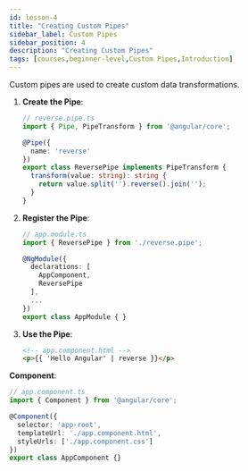 ```yaml
---
id: lesson-4
title: "Creating Custom Pipes"
sidebar_label: Custom Pipes
sidebar_position: 4
description: "Creating Custom Pipes"
tags: [courses,beginner-level,Custom Pipes,Introduction]
---
```



Custom pipes are used to create custom data transformations.

1. **Create the Pipe**:
   ```typescript
   // reverse.pipe.ts
   import { Pipe, PipeTransform } from '@angular/core';

   @Pipe({
     name: 'reverse'
   })
   export class ReversePipe implements PipeTransform {
     transform(value: string): string {
       return value.split('').reverse().join('');
     }
   }
   ```

2. **Register the Pipe**:
   ```typescript
   // app.module.ts
   import { ReversePipe } from './reverse.pipe';

   @NgModule({
     declarations: [
       AppComponent,
       ReversePipe
     ],
     ...
   })
   export class AppModule { }
   ```

3. **Use the Pipe**:
   ```html
   <!-- app.component.html -->
   <p>{{ 'Hello Angular' | reverse }}</p>
   ```

**Component**:
```typescript
// app.component.ts
import { Component } from '@angular/core';

@Component({
  selector: 'app-root',
  templateUrl: './app.component.html',
  styleUrls: ['./app.component.css']
})
export class AppComponent {}
```
 